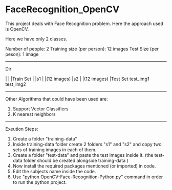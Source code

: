 # FaceRecognition_OpenCV
This project deals with Face Recognition problem. Here the approach used is OpenCV.



Here we have only 2 classes.

Number of people: 2
Training size (per person): 12 images
Test Size (per peson): 1 image

------------------------------
Dir

  |
  |
  |Train Set
    |
    |s1
      |
      |(12 images)
    |s2
      |
      |(12 images)
  |Test Set
    test_img1
    test_img2
    
-----------------------------
Other Algorithms that could have been used are:
1. Support Vector Classifiers
2. K nearest neighbors
---------------------
Exeution Steps:
1. Create a folder "training-data"
2. Inside training-data folder create 2 folders "s1" and "s2" and copy two sets of training images in each of them.
3. Create a folder "test-data" and paste the test images inside it. (the test-data folder should be created alongside training-data )
4. Now install the required packages mentioned (or imported) in code.
5. Edit the subjects name inside the code.
6. Use "python OpenCV-Face-Recognition-Python.py" command in order to run the python project.

